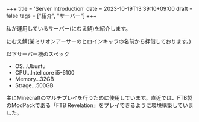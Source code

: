 +++
title = 'Server Introduction'
date = 2023-10-19T13:39:10+09:00
draft = false
tags = ["紹介", "サーバー"]
+++

私が運用しているサーバー(にむえ鯖)を紹介します。

<!--more-->
にむえ鯖(某ミリオンアーサーのヒロインキャラの名前から拝借しております。)

以下サーバー機のスペック
- OS…Ubuntu
- CPU…Intel core i5-6100
- Memory…32GB
- Strage…500GB

主にMinecraftのマルチプレイを行うために使用しています。直近では、FTB製のModPackである「FTB Revelation」をプレイできるように環境構築していました。